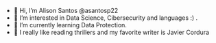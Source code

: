 - 👋 Hi, I’m Alison Santos @asantosp22
- 👀 I’m interested in Data Science, Cibersecurity and languages :) .
- 🌱 I’m currently learning Data Protection.
- 💞️ I really like reading thrillers and my favorite writer is Javier Cordura

<!---
asantosp22/asantosp22 is a ✨ special ✨ repository because its `README.md` (this file) appears on your GitHub profile.
You can click the Preview link to take a look at your changes.
--->

